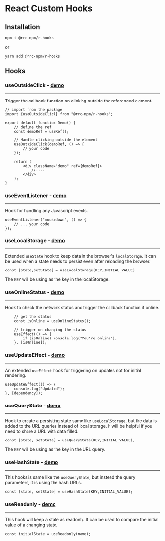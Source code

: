 # React Custom Hooks

## Installation

    npm i @rrc-npm/r-hooks

or

    yarn add @rrc-npm/r-hooks

## Hooks

### useOutsideClick - [demo](https://codesandbox.io/s/useoutsideclick-8xh5e)

---

Trigger the callback function on clicking outside the referenced element.

```
// import from the package
import {useOutsideClick} from "@rrc-npm/r-hooks";

export default function Demo() {
    // define the ref
    const demoRef = useRef();

    // Handle clicking outside the element
    useOutsideClick(demoRef, () => {
        // your code
    });

    return (
        <div className="demo" ref={demoRef}>
            //....
        </div>
    );
}
```

### useEventListener - [demo](https://codesandbox.io/s/useeventlistener-jl35i)

---

Hook for handling any Javascript events.

```
useEventListener("mousedown", () => {
    // ... your code
});
```

### useLocalStorage - [demo](https://codesandbox.io/s/uselocalstorage-919mf)

---

Extended `useState` hook to keep data in the browser's `localStorage`. It can be used when a state needs to persist even after reloading the browser.

```
const [state,setState] = useLocalStorage(KEY,INITIAL_VALUE)
```

The `KEY` will be using as the key in the localStorage.

### useOnlineStatus - [demo](https://codesandbox.io/s/useonlinestatus-il29l)

---

Hook to check the network status and trigger the callback function if online.

```
    // get the status
    const isOnline = useOnlineStatus();

    // trigger on changing the status
    useEffect(() => {
        if (isOnline) console.log("You're online");
    }, [isOnline]);
```

### useUpdateEffect - [demo](https://codesandbox.io/s/useupdateeffect-qdn49)

---

An extended `useEffect` hook for triggering on updates not for initial rendering.

```
useUpdateEffect(() => {
    console.log("Updated");
}, [dependency]);
```

### useQueryState - [demo](https://codesandbox.io/s/usequerystate-n43wk)

---

Hook to create a persisting state same like `useLocalStorage`, but the data is added to the URL queries instead of local storage. It will be helpful if you need to share a URL with data filled.

```
const [state, setState] = useQueryState(KEY,INITIAL_VALUE);
```

The `KEY` will be using as the key in the URL query.

### useHashState - [demo](https://codesandbox.io/s/usehashstate-g510j)

---

This hooks is same like the `useQueryState`, but instead the query parameters, it is using the hash URLs.

```
const [state, setState] = useHashState(KEY,INITIAL_VALUE);
```

### useReadonly - [demo](https://codesandbox.io/s/usereadonly-epl5t)

---

This hook will keep a state as readonly. It can be used to compare the initial value of a changing state.

```
const initialState = useReadonly(name);
```
